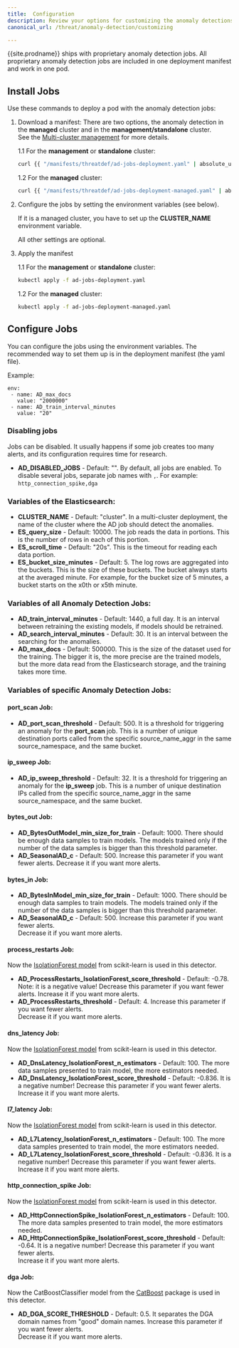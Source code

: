 ```yaml
---
title:  Configuration
description: Review your options for customizing the anomaly detections jobs. 
canonical_url: /threat/anomaly-detection/customizing

---
```


{{site.prodname}} ships with proprietary anomaly detection jobs. 
All proprietary anomaly detection jobs are included in one deployment manifest and work in one pod.

## Install Jobs
Use these commands to deploy a pod with the anomaly detection jobs:

1. Download a manifest:
There are two options, the anomaly detection in the **managed** cluster and in the **management/standalone** cluster.  
   See the [Multi-cluster management] for more details.
   
    1.1 For the **management** or **standalone** cluster:   
    ```bash
    curl {{ "/manifests/threatdef/ad-jobs-deployment.yaml" | absolute_url }} -O
    ```
    1.2 For the **managed** cluster:   
    ```bash
    curl {{ "/manifests/threatdef/ad-jobs-deployment-managed.yaml" | absolute_url }} -O
    ```

2. Configure the jobs by setting the environment variables (see below).
   
   If it is a managed cluster, you have to set up the **CLUSTER_NAME** environment variable.
   
   All other settings are optional.
   
3. Apply the manifest
   
    1.1 For the **management** or **standalone** cluster:   
    ```bash
    kubectl apply -f ad-jobs-deployment.yaml
    ```
    1.2 For the **managed** cluster:   
    ```bash
    kubectl apply -f ad-jobs-deployment-managed.yaml
    ```

## Configure Jobs
You can configure the jobs using the environment variables.
The recommended way to set them up is in the deployment manifest (the yaml file).

Example:

```
env:
 - name: AD_max_docs
   value: "2000000"
 - name: AD_train_interval_minutes
   value: "20"
```

### Disabling jobs
Jobs can be disabled. It usually happens if some job creates too many alerts,
and its configuration requires time for research.
- **AD_DISABLED_JOBS** - Default: "". By default, all jobs are enabled.
To disable several jobs, separate job names with `,`. 
For example: `http_connection_spike,dga`



   
### Variables of the Elasticsearch: 
-   **CLUSTER_NAME** - Default: "cluster". 
In a multi-cluster deployment, the name of the cluster where the AD job should detect the anomalies.
-   **ES_query_size** - Default: 10000. 
The job reads the data in portions. This is the number of rows in each of this portion.
-   **ES_scroll_time** - Default: "20s". 
This is the timeout for reading each data portion.
-   **ES_bucket_size_minutes** - Default: 5. 
The log rows are aggregated into the buckets. This is the size of these buckets. The bucket always starts at the averaged minute. For example, for the bucket size of 5 minutes, a bucket starts on the x0th or x5th minute.

### Variables of all Anomaly Detection Jobs:
-   **AD_train_interval_minutes** - Default: 1440, a full day. It is an interval between retraining the existing models, if models should be retrained.
-   **AD_search_interval_minutes** - Default: 30. It is an interval between the searching for the anomalies.
-   **AD_max_docs** - Default: 500000. This is the size of the dataset used for the training. The bigger it is, the more precise are the trained models, but the more data read from the Elasticsearch storage, and the training takes more time.
 
### Variables of specific Anomaly Detection Jobs:

#### port_scan Job:
-   **AD_port_scan_threshold** - Default: 500. It is a threshold for triggering an anomaly for the **port_scan** job. This is a number of unique destination ports called from the specific source_name_aggr in the same source_namespace, and the same bucket. 

#### ip_sweep Job:
-   **AD_ip_sweep_threshold** - Default: 32. It is a threshold for triggering an anomaly for the **ip_sweep** job. This is a number of unique destination IPs called from the specific source_name_aggr in the same source_namespace, and the same bucket. 

#### bytes_out Job:
-   **AD_BytesOutModel_min_size_for_train** - Default: 1000. There should be enough data samples to train models.
    The models trained only if the number of the data samples is bigger than this threshold parameter. 
-   **AD_SeasonalAD_c** - Default: 500. Increase this parameter if you want fewer alerts. 
    Decrease it if you want more alerts.

#### bytes_in Job:
-   **AD_BytesInModel_min_size_for_train** - Default: 1000. There should be enough data samples to train models.
    The models trained only if the number of the data samples is bigger than this threshold parameter. 
-   **AD_SeasonalAD_c** - Default: 500. Increase this parameter if you want fewer alerts.  
    Decrease it if you want more alerts.

#### process_restarts Job:
Now the [IsolationForest model] from scikit-learn is used in this detector.
-   **AD_ProcessRestarts_IsolationForest_score_threshold** - Default: -0.78. Note: it is a negative value!
    Decrease this parameter if you want fewer alerts. Increase it if you want more alerts.
-   **AD_ProcessRestarts_threshold** - Default: 4. Increase this parameter if you want fewer alerts.  
    Decrease it if you want more alerts.

#### dns_latency Job:
Now the [IsolationForest model] from scikit-learn is used in this detector. 
-   **AD_DnsLatency_IsolationForest_n_estimators** - Default: 100. The more data samples presented to train model, the more
    estimators needed. 
-   **AD_DnsLatency_IsolationForest_score_threshold** - Default: -0.836. It is a negative number! 
    Decrease this parameter if you want fewer alerts.  
    Increase it if you want more alerts.

#### l7_latency Job:
Now the [IsolationForest model] from scikit-learn is used in this detector. 
-   **AD_L7Latency_IsolationForest_n_estimators** - Default: 100. The more data samples presented to train model, the more
    estimators needed. 
-   **AD_L7Latency_IsolationForest_score_threshold** - Default: -0.836. It is a negative number! 
    Decrease this parameter if you want fewer alerts.  
    Increase it if you want more alerts.

#### http_connection_spike Job:
Now the [IsolationForest model] from scikit-learn is used in this detector. 
-   **AD_HttpConnectionSpike_IsolationForest_n_estimators** - Default: 100. The more data samples presented to train 
    model, the more estimators needed. 
-   **AD_HttpConnectionSpike_IsolationForest_score_threshold** - Default: -0.64. It is a negative number! 
    Decrease this parameter if you want fewer alerts.  
    Increase it if you want more alerts.

#### dga Job:
Now the CatBoostClassifier model from the [CatBoost] package is used in this detector. 
-   **AD_DGA_SCORE_THRESHOLD** - Default: 0.5. It separates the DGA domain names from "good" domain names.
    Increase this parameter if you want fewer alerts.  
    Decrease it if you want more alerts.

[Multi-cluster management]: /multicluster/index
[IsolationForest model]: https://scikit-learn.org/stable/modules/generated/sklearn.ensemble.IsolationForest.html
[CatBoost]: https://catboost.ai/docs